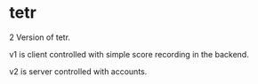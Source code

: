 # tetr

2 Version of tetr.

v1 is client controlled with simple score recording in the backend.

v2 is server controlled with accounts.
